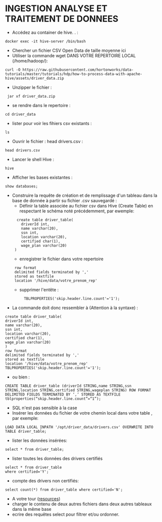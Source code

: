 # INGESTION ANALYSE ET TRAITEMENT DE DONNEES

- Accédez au container de hive. . :
```console
docker exec -it hive-server /bin/bash
```
- Chercher un fichier CSV Open Data de taille moyenne ici
- Utiliser la commande wget DANS VOTRE REPERTOIRE LOCAL (/home/hadoop/):

```console
curl -O https://raw.githubusercontent.com/hortonworks/data-tutorials/master/tutorials/hdp/how-to-process-data-with-apache-hive/assets/driver_data.zip
```

- Unzipper le fichier :

```console
 jar xf driver_data.zip
```

- se rendre dans le repertoire :

```console
cd driver_data
```

- lister pour voir les fihiers csv existants :

```console
ls
```

- Ouvrir le fichier : head drivers.csv :

```console
head drivers.csv
```
- Lancer le shell Hive :

```console
hive
```

- Afficher les bases existantes :

```console
show databases;
```
- Construire la requête de création et de remplissage d'un tableau dans la base de donnée à partir su fichier .csv sauvegardé :
  - Définir la table associée au fichier csv dans Hive (Create Table) en respectant le schéma noté précédemment, par ewemple:
   ```console
     create table driver_table(
       driverId int,
       name varchar(20),
       ssn int,
       location varchar(20),
       certified char(1),
       wage_plan varchar(20)
    )
  ```
   - enregistrer le fichier dans votre repertoire
    ```console
     row format 
     delimited fields terminated by ',' 
     stored as textfile   
     location '/hive/data/votre_prenom_rep'
    ```
   - supprimer l'entête :

     ```console
       TBLPROPERTIES('skip.header.line.count'='1');
     ```
- La commande doit donc ressembler à (Attention à la syntaxe) :
```console
create table driver_table(
driverId int,
name varchar(20),
ssn int,
location varchar(20),
certified char(1),
wage_plan varchar(20)
)
row format 
delimited fields terminated by ',' 
stored as textfile   
location '/hive/data/votre_prenom_rep'
TBLPROPERTIES('skip.header.line.count'='1');
```
- ou bien :

```console
CREATE TABLE driver_table (driverId STRING,name STRING,ssn STRING,location STRING,certified STRING,wageplan STRING) ROW FORMAT DELIMITED FIELDS TERMINATED BY ‘,’ STORED AS TEXTFILE tblproperties(“skip.header.line.count”=“1”);
```
- SQL n'est pas sensible à la case
- Insérer les données du fichier de votre chemin local dans votre table , par exemple:
```console
LOAD DATA LOCAL INPATH '/opt/driver_data/drivers.csv' OVERWRITE INTO TABLE driver_table;
```
- lister les données insérées:
```console
select * from driver_table;
```
- lister toutes les données des drivers certifiés
```console
select * from driver_table
where certified='Y';
```
- compte des drivers non certifiés:
```console
select count(*) from driver_table where certified='N';
```
- A votre tour ([resources](https://people.sc.fsu.edu/~jburkardt/data/csv/csv.html))
 - charger le contenu de deux autres fichiers dans deux autres tableaux dans la même base
 - ecrire des requêtes select pour filtrer et/ou ordonner.

